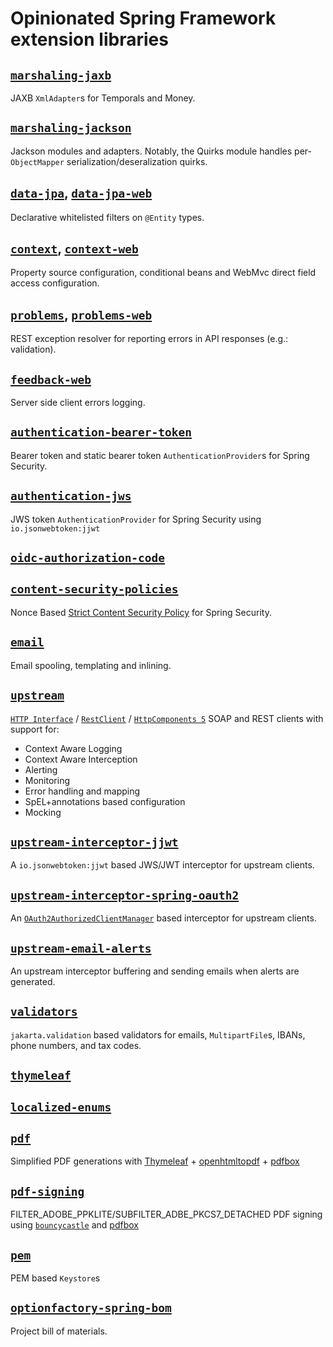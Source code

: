 # Opinionated Spring Framework extension libraries

## [`marshaling-jaxb`](marshaling-jaxb/readme.md)

JAXB `XmlAdapter`s for Temporals and Money.

## [`marshaling-jackson`](marshaling-jackson/readme.md)

Jackson modules and adapters. Notably, the Quirks module handles per-`ObjectMapper` serialization/deseralization quirks.

## [`data-jpa`](data-jpa/readme.md), [`data-jpa-web`](data-jpa-web/readme.md)

Declarative whitelisted filters on `@Entity` types.

## [`context`](context/readme.md), [`context-web`](context-web/readme.md)

Property source configuration, conditional beans and WebMvc direct field access configuration.

## [`problems`](problems/readme.md), [`problems-web`](problems-web/readme.md)

REST exception resolver for reporting errors in API responses (e.g.: validation).

## [`feedback-web`](feedback-web/readme.md)

Server side client errors logging.

## [`authentication-bearer-token`](authentication-bearer-token/readme.md)

Bearer token and static bearer token `AuthenticationProvider`s for Spring Security.

## [`authentication-jws`](authentication-jws/readme.md)

JWS token `AuthenticationProvider` for Spring Security using `io.jsonwebtoken:jjwt`

## [`oidc-authorization-code`](oidc-authorization-code/readme.md)

## [`content-security-policies`](content-security-policies/readme.md)

Nonce Based [Strict Content Security Policy](https://web.dev/articles/strict-csp) for Spring Security.

## [`email`](email/readme.md)

Email spooling, templating and inlining.

## [`upstream`](upstream/readme.md)

[`HTTP Interface`](https://docs.spring.io/spring-framework/reference/integration/rest-clients.html#rest-http-interface) 
/ [`RestClient`](https://docs.spring.io/spring-framework/reference/integration/rest-clients.html) 
/ [`HttpComponents 5`](https://hc.apache.org/httpcomponents-client-5.4.x/migration-guide/index.html) 
SOAP and REST clients with support for:

* Context Aware Logging
* Context Aware Interception
* Alerting
* Monitoring
* Error handling and mapping
* SpEL+annotations based configuration
* Mocking


## [`upstream-interceptor-jjwt`](upstream-interceptor-jjwt/readme.md)

A `io.jsonwebtoken:jjwt` based JWS/JWT interceptor for upstream clients.

## [`upstream-interceptor-spring-oauth2`](upstream-interceptor-spring-oauth2/readme.md)

An [`OAuth2AuthorizedClientManager`](https://docs.spring.io/spring-security/site/docs/current/api/org/springframework/security/oauth2/client/OAuth2AuthorizedClientManager.html) based interceptor for upstream clients.

## [`upstream-email-alerts`](upstream-email-alerts/readme.md)

An upstream interceptor buffering and sending emails when alerts are generated.

## [`validators`](validators/readme.md)

`jakarta.validation` based validators for emails, `MultipartFile`s, IBANs, phone numbers, and tax codes.

## [`thymeleaf`](thymeleaf/readme.md)


## [`localized-enums`](localized-enums/readme.md)


## [`pdf`](pdf/readme.md)

Simplified PDF generations with [Thymeleaf]() + [openhtmltopdf](https://github.com/openhtmltopdf/openhtmltopdf) + [pdfbox](https://pdfbox.apache.org/)


## [`pdf-signing`](pdf-signing/readme.md)

FILTER_ADOBE_PPKLITE/SUBFILTER_ADBE_PKCS7_DETACHED PDF signing using [`bouncycastle`](https://www.bouncycastle.org/) and [pdfbox](https://pdfbox.apache.org/)


## [`pem`](pem/readme.md)

PEM based `Keystore`s 

## [`optionfactory-spring-bom`](optionfactory-spring-bom/readme.md)

Project bill of materials.
